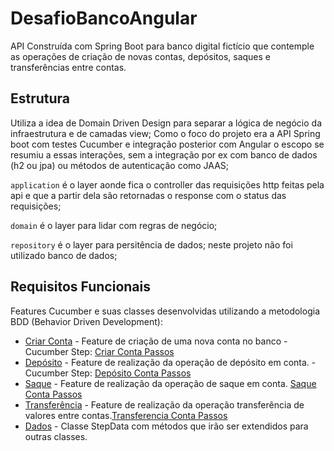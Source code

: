 # DesafioBancoAngular

 API Construída com Spring Boot para banco digital fictício que contemple as operações de criação de novas contas, depósitos, saques e transferências entre contas.

## Estrutura

Utiliza a idea de Domain Driven Design para separar a lógica de negócio da infraestrutura e de camadas view; Como o foco do projeto era a API Spring boot com 
testes Cucumber e integração posterior com Angular o escopo se resumiu a essas interações, sem a integração por ex com banco de dados (h2 ou jpa) ou
métodos de autenticação como JAAS;

`application` é o layer aonde fica o controller das requisições http feitas pela api e que a partir dela são retornadas o response
com o status das requisições;

`domain` é o layer para lidar com regras de negócio;

`repository` é o layer para persitência de dados; neste projeto não foi utilizado banco de dados;

## Requisitos  Funcionais

Features Cucumber e suas classes desenvolvidas utilizando a metodologia BDD (Behavior Driven Development):

* [Criar Conta](\src\test\resources\caracteristicas\criar_conta.feature) - Feature de criação de uma nova conta no banco - Cucumber Step: [Criar Conta Passos](src\test\java\com\vms\desafiobanco\passos\CriarContaPassos.java)
* [Depósito](\src\test\resources\caracteristicas\deposito.feature) - Feature de realização da operação de depósito em conta.  - Cucumber Step: [Depósito Conta Passos](src\test\java\com\vms\desafiobanco\passos\DepositoContaPassos.java)
* [Saque](\src\test\resources\caracteristicas\saque.feature) - Feature de realização da operação de saque em conta. [Saque Conta Passos](src\test\java\com\vms\desafiobanco\passos\SaqueContaPassos.java)
* [Transferência](\src\test\resources\caracteristicas\transferencia.feature) - Feature de realização da operação transferência de valores entre contas.[Transferencia Conta Passos](src\test\java\com\vms\desafiobanco\passos\TransferenciaContaPassos.java)
* [Dados](\src\test\java\com\vms\desafiobanco\passos\DadosPassos.java) - Classe StepData com métodos que irão ser extendidos para outras classes.

